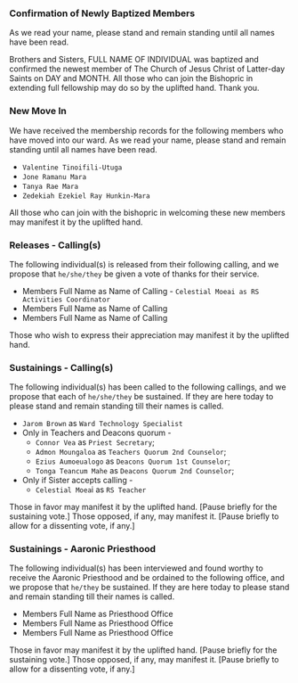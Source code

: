 ### Confirmation of Newly Baptized Members
As we read your name, please stand and remain standing until all names have been read.

Brothers and Sisters,
FULL NAME OF INDIVIDUAL was baptized and confirmed the newest member of The Church of Jesus Christ of Latter-day Saints on DAY and MONTH. All those who can join the Bishopric in extending full fellowship may do so by the uplifted hand. Thank you.

### New Move In
We have received the membership records for the following members who have moved into our ward. 
As we read your name, please stand and remain standing until all names have been read.

+ `Valentine Tinoifili-Utuga`
+ `Jone Ramanu Mara`
+ `Tanya Rae Mara`
+ `Zedekiah Ezekiel Ray Hunkin-Mara`

All those who can join with the bishopric in welcoming these new members may manifest it by the uplifted hand.

### Releases - Calling(s)
The following individual(s) is released from their following calling, and we propose that `he/she/they` be given a vote of thanks for their service.

+ Members Full Name as Name of Calling - `Celestial Moeai as RS Activities Coordinator`
+ Members Full Name as Name of Calling
+ Members Full Name as Name of Calling

Those who wish to express their appreciation may manifest it by the uplifted hand.

### Sustainings - Calling(s)
The following individual(s) has been called to the following callings, and we propose that each of `he/she/they` be sustained. If they are here today to please stand and remain standing till their names is called.

+ `Jarom Brown` as `Ward Technology Specialist`
+ Only in Teachers and Deacons quorum -
  + `Connor Vea` as `Priest Secretary`;
  + `Admon Moungaloa` as `Teachers Quorum 2nd Counselor`;
  + `Ezius Aumoeualogo` as `Deacons Quorum 1st Counselor`;
  + `Tonga Teancum Mahe` as `Deacons Quorum 2nd Counselor`; 
+ Only if Sister accepts calling -
  + `Celestial Moea`i as `RS Teacher`
  
Those in favor may manifest it by the uplifted hand. [Pause briefly for the sustaining vote.]
Those opposed, if any, may manifest it. [Pause briefly to allow for a dissenting vote, if any.]

### Sustainings - Aaronic Priesthood
The following individual(s) has been interviewed and found worthy to receive the Aaronic Priesthood and be ordained to the following office, and we propose that `he/they` be sustained. If they are here today to please stand and remain standing till their names is called.

+ Members Full Name as Priesthood Office
+ Members Full Name as Priesthood Office
+ Members Full Name as Priesthood Office
  
Those in favor may manifest it by the uplifted hand. [Pause briefly for the sustaining vote.]
Those opposed, if any, may manifest it. [Pause briefly to allow for a dissenting vote, if any.]

